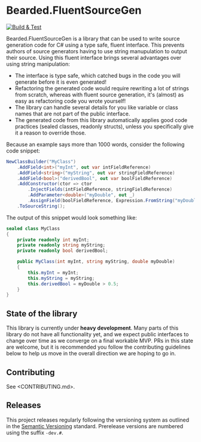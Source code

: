 # Bearded.FluentSourceGen

[![Build & Test](https://github.com/beardgame/fluentsourcegen/actions/workflows/dotnet-build.yml/badge.svg)](https://github.com/beardgame/fluentsourcegen/actions/workflows/dotnet-build.yml)

Bearded.FluentSourceGen is a library that can be used to write source generation code for C# using a type safe, fluent interface. This prevents authors of source generators having to use string manupulation to output their source. Using this fluent interface brings several advantages over using string manipulation:

* The interface is type safe, which catched bugs in the code you will generate before it is even generated!
* Refactoring the generated code would require rewriting a lot of strings from scratch, whereas with fluent source generation, it's (almost) as easy as refactoring code you wrote yourself!
* The library can handle several details for you like variable or class names that are not part of the public interface.
* The generated code from this library automatically applies good code practices (sealed classes, readonly structs), unless you specifically give it a reason to override those.

Because an example says more than 1000 words, consider the following code snippet:

```csharp
NewClassBuilder("MyClass")
    .AddField<int>("myInt", out var intFieldReference)
    .AddField<string>("myString", out var stringFieldReference)
    .AddField<bool>("derivedBool", out var boolFieldReference)
    .AddConstructor(ctor => ctor
        .InjectFields(intFieldReference, stringFieldReference)
        .AddParameter<double>("myDouble", out _)
        .AssignField(boolFieldReference, Expression.FromString("myDouble > 0.5")))
    .ToSourceString();
```

The output of this snippet would look something like:

```csharp
sealed class MyClass
{
    private readonly int myInt;
    private readonly string myString;
    private readonly bool derivedBool;

    public MyClass(int myInt, string myString, double myDouble)
    {
        this.myInt = myInt;
        this.myString = myString;
        this.derivedBool = myDouble > 0.5;
    }
}
```

## State of the library

This library is currently under **heavy development**. Many parts of this library do not have all functionality yet, and we expect public interfaces to change over time as we converge on a final workable MVP. PRs in this state are welcome, but it is recommended you follow the contributing guidelines below to help us move in the overall direction we are hoping to go in.

## Contributing

See <CONTRIBUTING.md>.

## Releases

This project releases regularly following the versioning system as outlined in the [Semantic Versioning](https://semver.org/spec/v2.0.0.html) standard. Prerelease versions are numbered using the suffix `-dev.#`.

